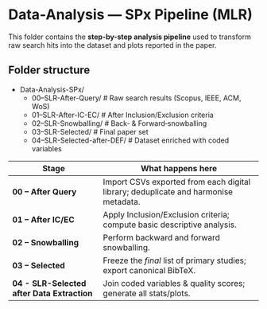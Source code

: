 # Data-Analysis — SPx Pipeline (MLR)

This folder contains the **step-by-step analysis pipeline** used to transform raw search hits into the dataset and plots reported in the paper.

## Folder structure

- Data-Analysis-SPx/
	- 00–SLR-After-Query/          # Raw search results (Scopus, IEEE, ACM, WoS)
	- 01–SLR-After-IC-EC/          # After Inclusion/Exclusion criteria
	- 02–SLR-Snowballing/          # Back‑ & Forward‑snowballing
	- 03–SLR-Selected/             # Final paper set
	- 04–SLR-Selected-after-DEF/   # Dataset enriched with coded variables

| Stage | What happens here |
|-------|-------------------|
| **00 – After Query** | Import CSVs exported from each digital library; deduplicate and harmonise metadata. | 
| **01 – After IC/EC** | Apply Inclusion/Exclusion criteria; compute basic descriptive analysis. |
| **02 – Snowballing** | Perform backward and forward snowballing. |
| **03 – Selected** | Freeze the *final* list of primary studies; export canonical BibTeX. |
| **04 - SLR-Selected after Data Extraction** | Join coded variables & quality scores; generate all stats/plots. |
